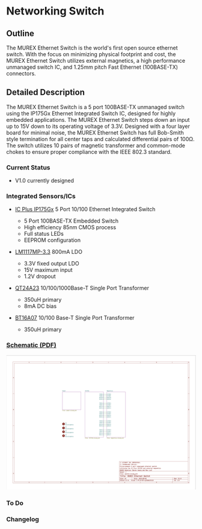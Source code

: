 # Networking Switch

## Outline

The MUREX Ethernet Switch is the world's first open source ethernet switch. With the focus on minimizing physical footprint and cost, the MUREX Ethernet Switch utilizes external magnetics, a high performance unmanaged switch IC, and 1.25mm pitch Fast Ethernet (100BASE-TX) connectors.

## Detailed Description

The MUREX Ethernet Switch is a 5 port 100BASE-TX unmanaged switch using the IP175Gx Ethernet Integrated Switch IC, designed for highly embedded applications. The MUREX Ethernet Switch steps down an input up to 15V down to its operating voltage of 3.3V. Designed with a four layer board for minimal noise, the MUREX Ethernet Switch has full Bob-Smith style termination for all center taps and calculated differential pairs of 100Ω. The switch utilizes 10 pairs of magnetic transformer and common-mode chokes to ensure proper compliance with the IEEE 802.3 standard.

### Current Status

- V1.0 currently designed

### Integrated Sensors/ICs

- [IC Plus IP175Gx](https://datasheet.lcsc.com/lcsc/2008201637_IC-Plus-IP175GHI_C703539.pdf) 5 Port 10/100 Ethernet Integrated Switch
  - 5 Port 100BASE-TX Embedded Switch
  - High efficiency 85nm CMOS process
  - Full status LEDs
  - EEPROM configuration

- [LM1117MP-3.3](https://www.ti.com/lit/ds/symlink/lm1117.pdf) 800mA LDO
  - 3.3V fixed output LDO
  - 15V maximum input
  - 1.2V dropout

- [QT24A23](https://datasheet.lcsc.com/szlcsc/TNK-QT24A23_C216362.pdf) 10/100/1000Base-T Single Port Transformer
  - 350uH primary
  - 8mA DC bias

- [BT16A07](https://datasheet.lcsc.com/lcsc/1806051531_TNK-BT16A07_C216355.pdf) 10/100 Base-T Single Port Transformer
  - 350uH primary

### [Schematic (PDF)](/pdf/schematics/switch_v1.0_schematic.pdf)

![Schematic Preview](../../../img/switch_schematic_preview.png)

### To Do

### Changelog
